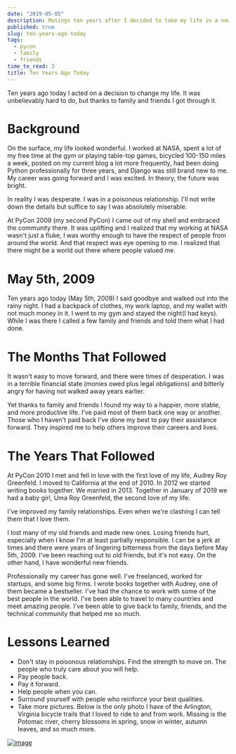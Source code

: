```yaml
---
date: "2019-05-05"
description: Musings ten years after I decided to take my life in a new direction.
published: true
slug: ten-years-ago-today
tags:
  - pycon
  - family
  - friends
time_to_read: 3
title: Ten Years Ago Today
---
```


Ten years ago today I acted on a decision to change my life. It was unbelievably hard to do, but thanks to family and friends I got through it.

# Background

On the surface, my life looked wonderful. I worked at NASA, spent a lot of my free time at the gym or playing table-top games, bicycled 100-150 miles a week, posted on my current blog a lot more frequently, had been doing Python professionally for three years, and Django was still brand new to me. My career was going forward and I was excited. In theory, the future was bright.

In reality I was desperate. I was in a poisonous relationship. I'll not write down the details but suffice to say I was absolutely miserable.

At PyCon 2009 (my second PyCon) I came out of my shell and embraced the community there. It was uplifting and I realized that my working at NASA wasn't just a fluke, I was worthy enough to have the respect of people from around the world. And that respect was eye opening to me. I realized that there might be a world out there where people valued me.

# May 5th, 2009

Ten years ago today (May 5th, 2009) I said goodbye and walked out into the rainy night. I had a backpack of clothes, my work laptop, and my wallet with not much money in it. I went to my gym and stayed the night(I had keys). While I was there I called a few family and friends and told them what I had done.

# The Months That Followed

It wasn't easy to move forward, and there were times of desperation. I was in a terrible financial state (monies owed plus legal obligations) and bitterly angry for having not walked away years earlier.

Yet thanks to family and friends I found my way to a happier, more stable, and more productive life. I've paid most of them back one way or another. Those who I haven't paid back I've done my best to pay their assistance forward. They inspired me to help others improve their careers and lives.

# The Years That Followed

At PyCon 2010 I met and fell in love with the first love of my life, Audrey Roy Greenfeld. I moved to California at the end of 2010. In 2012 we started writing books together. We married in 2013. Together in January of 2019 we had a baby girl, Uma Roy Greenfeld, the second love of my life.

I've improved my family relationships. Even when we're clashing I can tell them that I love them.

I lost many of my old friends and made new ones. Losing friends hurt, especially when I know I'm at least partially responsible. I can be a jerk at times and there were years of lingering bitterness from the days before May 5th, 2009. I've been reaching out to old friends, but it's not easy. On the other hand, I have wonderful new friends.

Professionally my career has gone well. I've freelanced, worked for startups, and some big firms. I wrote books together with Audrey, one of them became a bestseller. I've had the chance to work with some of the best people in the world. I've been able to travel to many countries and meet amazing people. I've been able to give back to family, friends, and the technical community that helped me so much.

# Lessons Learned

- Don't stay in poisonous relationships. Find the strength to move on. The people who truly care about you will help.
- Pay people back.
- Pay it forward.
- Help people when you can.
- Surround yourself with people who reinforce your best qualities.
- Take more pictures. Below is the only photo I have of the Arlington, Virginia bicycle trails that I loved to ride to and from work. Missing is the Potomac river, cherry blossoms in spring, snow in winter, autumn leaves, and so much more.

[![image](/public/images/arlington-trail.jpg)](https://parks.arlingtonva.us/off-street-trails/)
